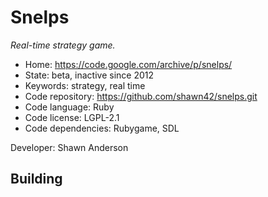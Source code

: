# Snelps

_Real-time strategy game._

- Home: https://code.google.com/archive/p/snelps/
- State: beta, inactive since 2012
- Keywords: strategy, real time
- Code repository: https://github.com/shawn42/snelps.git
- Code language: Ruby
- Code license: LGPL-2.1
- Code dependencies: Rubygame, SDL

Developer: Shawn Anderson

## Building
